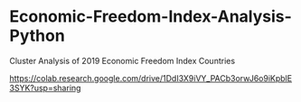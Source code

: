 # Economic-Freedom-Index-Analysis-Python
Cluster Analysis of 2019 Economic Freedom Index Countries

https://colab.research.google.com/drive/1DdI3X9iVY_PACb3orwJ6o9iKpblE3SYK?usp=sharing
